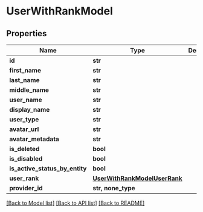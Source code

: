 # UserWithRankModel


## Properties
Name | Type | Description | Notes
------------ | ------------- | ------------- | -------------
**id** | **str** |  | 
**first_name** | **str** |  | 
**last_name** | **str** |  | 
**middle_name** | **str** |  | 
**user_name** | **str** |  | 
**display_name** | **str** |  | 
**user_type** | **str** |  | 
**avatar_url** | **str** |  | 
**avatar_metadata** | **str** |  | 
**is_deleted** | **bool** |  | 
**is_disabled** | **bool** |  | 
**is_active_status_by_entity** | **bool** |  | 
**user_rank** | [**UserWithRankModelUserRank**](UserWithRankModelUserRank.md) |  | 
**provider_id** | **str, none_type** |  | [optional] 

[[Back to Model list]](../README.md#documentation-for-models) [[Back to API list]](../README.md#documentation-for-api-endpoints) [[Back to README]](../README.md)


